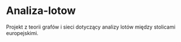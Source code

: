 # Analiza-lotow
Projekt z teorii grafów i sieci dotyczący analizy lotów między stolicami europejskimi.
